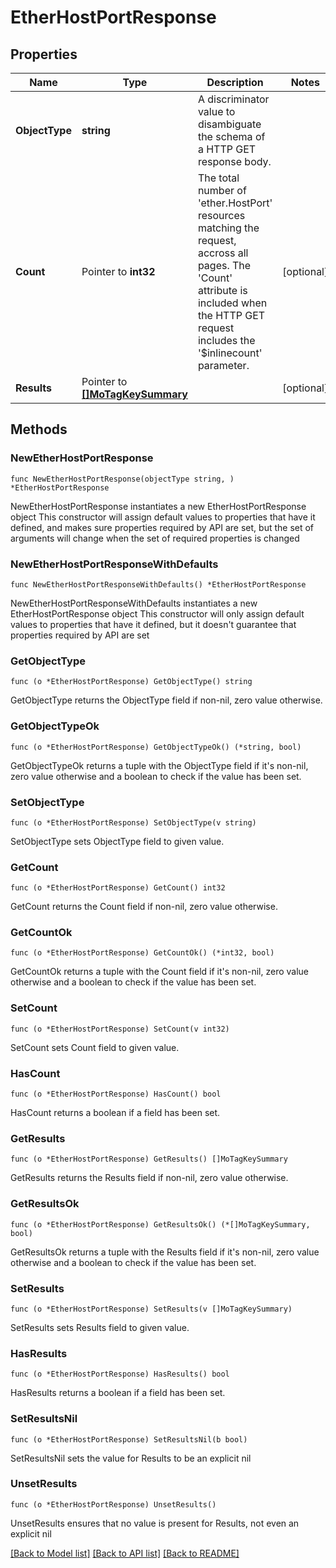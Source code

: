 # EtherHostPortResponse

## Properties

Name | Type | Description | Notes
------------ | ------------- | ------------- | -------------
**ObjectType** | **string** | A discriminator value to disambiguate the schema of a HTTP GET response body. | 
**Count** | Pointer to **int32** | The total number of &#39;ether.HostPort&#39; resources matching the request, accross all pages. The &#39;Count&#39; attribute is included when the HTTP GET request includes the &#39;$inlinecount&#39; parameter. | [optional] 
**Results** | Pointer to [**[]MoTagKeySummary**](MoTagKeySummary.md) |  | [optional] 

## Methods

### NewEtherHostPortResponse

`func NewEtherHostPortResponse(objectType string, ) *EtherHostPortResponse`

NewEtherHostPortResponse instantiates a new EtherHostPortResponse object
This constructor will assign default values to properties that have it defined,
and makes sure properties required by API are set, but the set of arguments
will change when the set of required properties is changed

### NewEtherHostPortResponseWithDefaults

`func NewEtherHostPortResponseWithDefaults() *EtherHostPortResponse`

NewEtherHostPortResponseWithDefaults instantiates a new EtherHostPortResponse object
This constructor will only assign default values to properties that have it defined,
but it doesn't guarantee that properties required by API are set

### GetObjectType

`func (o *EtherHostPortResponse) GetObjectType() string`

GetObjectType returns the ObjectType field if non-nil, zero value otherwise.

### GetObjectTypeOk

`func (o *EtherHostPortResponse) GetObjectTypeOk() (*string, bool)`

GetObjectTypeOk returns a tuple with the ObjectType field if it's non-nil, zero value otherwise
and a boolean to check if the value has been set.

### SetObjectType

`func (o *EtherHostPortResponse) SetObjectType(v string)`

SetObjectType sets ObjectType field to given value.


### GetCount

`func (o *EtherHostPortResponse) GetCount() int32`

GetCount returns the Count field if non-nil, zero value otherwise.

### GetCountOk

`func (o *EtherHostPortResponse) GetCountOk() (*int32, bool)`

GetCountOk returns a tuple with the Count field if it's non-nil, zero value otherwise
and a boolean to check if the value has been set.

### SetCount

`func (o *EtherHostPortResponse) SetCount(v int32)`

SetCount sets Count field to given value.

### HasCount

`func (o *EtherHostPortResponse) HasCount() bool`

HasCount returns a boolean if a field has been set.

### GetResults

`func (o *EtherHostPortResponse) GetResults() []MoTagKeySummary`

GetResults returns the Results field if non-nil, zero value otherwise.

### GetResultsOk

`func (o *EtherHostPortResponse) GetResultsOk() (*[]MoTagKeySummary, bool)`

GetResultsOk returns a tuple with the Results field if it's non-nil, zero value otherwise
and a boolean to check if the value has been set.

### SetResults

`func (o *EtherHostPortResponse) SetResults(v []MoTagKeySummary)`

SetResults sets Results field to given value.

### HasResults

`func (o *EtherHostPortResponse) HasResults() bool`

HasResults returns a boolean if a field has been set.

### SetResultsNil

`func (o *EtherHostPortResponse) SetResultsNil(b bool)`

 SetResultsNil sets the value for Results to be an explicit nil

### UnsetResults
`func (o *EtherHostPortResponse) UnsetResults()`

UnsetResults ensures that no value is present for Results, not even an explicit nil

[[Back to Model list]](../README.md#documentation-for-models) [[Back to API list]](../README.md#documentation-for-api-endpoints) [[Back to README]](../README.md)


